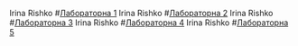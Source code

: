 ﻿Irina Rishko #[Лабораторна 1](https://github.com/iirinari/lab1)
Irina Rishko #[Лабораторна 2](https://github.com/iirinari/lab2)
Irina Rishko #[Лабораторна 3](https://github.com/iirinari/lab-3)
Irina Rishko #[Лабораторна 4](https://github.com/iirinari/lab4)
Irina Rishko #[Лабораторна 5](https://github.com/iirinari/lab5)
